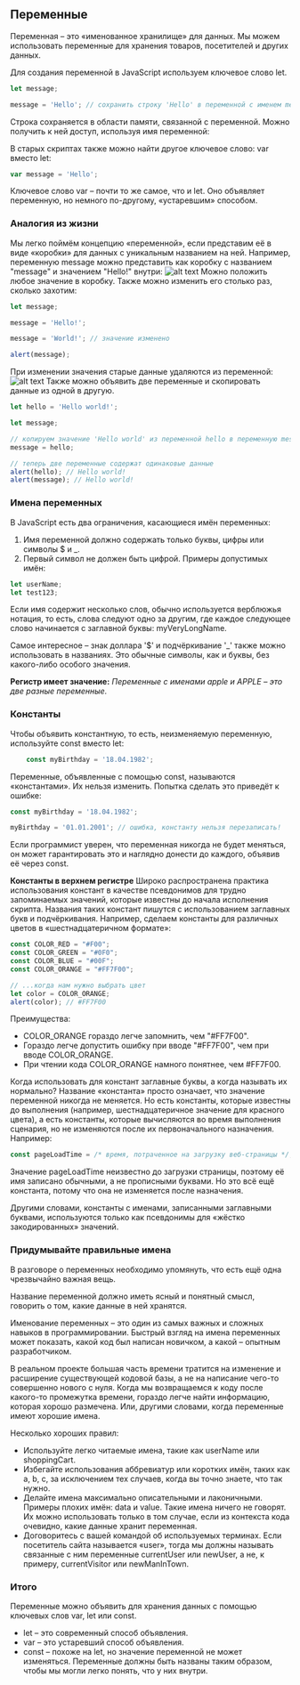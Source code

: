 ## Переменные
Переменная – это «именованное хранилище» для данных. Мы можем использовать переменные для хранения товаров, посетителей и других данных.

Для создания переменной в JavaScript используем ключевое слово let.
```JavaScript
let message;

message = 'Hello'; // сохранить строку 'Hello' в переменной с именем message
```
Строка сохраняется в области памяти, связанной с переменной. Можно получить к ней доступ, используя имя переменной:

В старых скриптах также можно найти другое ключевое слово: var вместо let:
```JavaScript
var message = 'Hello';
```
Ключевое слово var – почти то же самое, что и let. Оно объявляет переменную, но немного по-другому, «устаревшим» способом.

### Аналогия из жизни
Мы легко поймём концепцию «переменной», если представим её в виде «коробки» для данных с уникальным названием на ней.
Например, переменную message можно представить как коробку с названием "message" и значением "Hello!" внутри:
![alt text](https://learn.javascript.ru/article/variables/variable.svg)
Можно положить любое значение в коробку.
Также можно изменить его столько раз, сколько захотим:
```javascript
let message;

message = 'Hello!';

message = 'World!'; // значение изменено

alert(message);
```
При изменении значения старые данные удаляются из переменной:
![alt text](https://learn.javascript.ru/article/variables/variable-change.svg)
Также можно объявить две переменные и скопировать данные из одной в другую.
```JavaScript
let hello = 'Hello world!';

let message;

// копируем значение 'Hello world' из переменной hello в переменную message
message = hello;

// теперь две переменные содержат одинаковые данные
alert(hello); // Hello world!
alert(message); // Hello world!
```

### Имена переменных
В JavaScript есть два ограничения, касающиеся имён переменных:
1. Имя переменной должно содержать только буквы, цифры или символы $ и _.
2. Первый символ не должен быть цифрой.
Примеры допустимых имён:
```JavaScript
let userName;
let test123;
```
Если имя содержит несколько слов, обычно используется верблюжья нотация, то есть, слова следуют одно за другим, где каждое следующее слово начинается с заглавной буквы: myVeryLongName.

Самое интересное – знак доллара '$' и подчёркивание '_' также можно использовать в названиях. Это обычные символы, как и буквы, без какого-либо особого значения.

**Регистр имеет значение:** *Переменные с именами apple и APPLE – это две разные переменные.*

### Константы
Чтобы объявить константную, то есть, неизменяемую переменную, используйте const вместо let:
```JavaScript
    const myBirthday = '18.04.1982';
```
Переменные, объявленные с помощью const, называются «константами». Их нельзя изменить. Попытка сделать это приведёт к ошибке:
```JavaScript
const myBirthday = '18.04.1982';

myBirthday = '01.01.2001'; // ошибка, константу нельзя перезаписать!
```
Если программист уверен, что переменная никогда не будет меняться, он может гарантировать это и наглядно донести до каждого, объявив её через const.

**Константы в верхнем регистре**
Широко распространена практика использования констант в качестве псевдонимов для трудно запоминаемых значений, которые известны до начала исполнения скрипта.
Названия таких констант пишутся с использованием заглавных букв и подчёркивания.
Например, сделаем константы для различных цветов в «шестнадцатеричном формате»:
```JavaScript
const COLOR_RED = "#F00";
const COLOR_GREEN = "#0F0";
const COLOR_BLUE = "#00F";
const COLOR_ORANGE = "#FF7F00";

// ...когда нам нужно выбрать цвет
let color = COLOR_ORANGE;
alert(color); // #FF7F00
```
Преимущества:
* COLOR_ORANGE гораздо легче запомнить, чем "#FF7F00".
* Гораздо легче допустить ошибку при вводе "#FF7F00", чем при вводе COLOR_ORANGE.
* При чтении кода COLOR_ORANGE намного понятнее, чем #FF7F00.

Когда использовать для констант заглавные буквы, а когда называть их нормально?
Название «константа» просто означает, что значение переменной никогда не меняется. Но есть константы, которые известны до выполнения (например, шестнадцатеричное значение для красного цвета), а есть константы, которые вычисляются во время выполнения сценария, но не изменяются после их первоначального назначения.
Например:
```JavaScript
const pageLoadTime = /* время, потраченное на загрузку веб-страницы */;
```
Значение pageLoadTime неизвестно до загрузки страницы, поэтому её имя записано обычными, а не прописными буквами. Но это всё ещё константа, потому что она не изменяется после назначения.

Другими словами, константы с именами, записанными заглавными буквами, используются только как псевдонимы для «жёстко закодированных» значений.

### Придумывайте правильные имена
В разговоре о переменных необходимо упомянуть, что есть ещё одна чрезвычайно важная вещь.

Название переменной должно иметь ясный и понятный смысл, говорить о том, какие данные в ней хранятся.

Именование переменных – это один из самых важных и сложных навыков в программировании. Быстрый взгляд на имена переменных может показать, какой код был написан новичком, а какой – опытным разработчиком.

В реальном проекте большая часть времени тратится на изменение и расширение существующей кодовой базы, а не на написание чего-то совершенно нового с нуля. Когда мы возвращаемся к коду после какого-то промежутка времени, гораздо легче найти информацию, которая хорошо размечена. Или, другими словами, когда переменные имеют хорошие имена.

Несколько хороших правил:
* Используйте легко читаемые имена, такие как userName или shoppingCart.
* Избегайте использования аббревиатур или коротких имён, таких как a, b, c, за исключением тех случаев, когда вы точно знаете, что так нужно.
* Делайте имена максимально описательными и лаконичными. Примеры плохих имён: data и value. Такие имена ничего не говорят. Их можно использовать только в том случае, если из контекста кода очевидно, какие данные хранит переменная.
* Договоритесь с вашей командой об используемых терминах. Если посетитель сайта называется «user», тогда мы должны называть связанные с ним переменные currentUser или newUser, а не, к примеру, currentVisitor или newManInTown.

### Итого
Переменные можно объявить для хранения данных с помощью ключевых слов var, let или const.
* let – это современный способ объявления.
* var – это устаревший способ объявления.
* const – похоже на let, но значение переменной не может изменяться.
Переменные должны быть названы таким образом, чтобы мы могли легко понять, что у них внутри.

